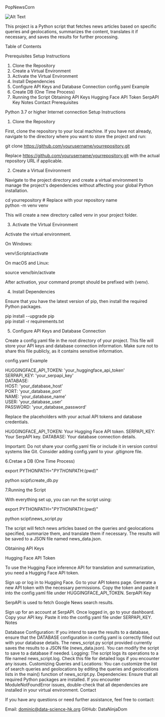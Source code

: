PopNewsCorn

![ Alt Text](https://github.com/user-attachments/assets/2a190934-f138-4065-a285-abe4354a98d0)

This project is a Python script that fetches news articles based on specific queries and geolocations, summarizes the content, translates it if necessary, and saves the results for further processing.

Table of Contents
 

Prerequisites
Setup Instructions
1. Clone the Repository
2. Create a Virtual Environment
3. Activate the Virtual Environment
4. Install Dependencies
5. Configure API Keys and Database Connection
config.yaml Example
6. Create DB (One Time Process)
7. Running the Script
Obtaining API Keys
Hugging Face API Token
SerpAPI Key
Notes
Contact
Prerequisites
 

Python 3.7 or higher
Internet connection
Setup Instructions
 

1. Clone the Repository
 
First, clone the repository to your local machine. If you have not already, navigate to the directory where you want to store the project and run:


git clone https://github.com/yourusername/yourrepository.git  
 
Replace https://github.com/yourusername/yourrepository.git with the actual repository URL if applicable.

2. Create a Virtual Environment
 
Navigate to the project directory and create a virtual environment to manage the project's dependencies without affecting your global Python installation.


cd yourrepository  # Replace with your repository name  
python -m venv venv  
 
This will create a new directory called venv in your project folder.

3. Activate the Virtual Environment
 
Activate the virtual environment.

On Windows:


venv\Scripts\activate  
 

On macOS and Linux:


source venv/bin/activate  
 
After activation, your command prompt should be prefixed with (venv).

4. Install Dependencies
 
Ensure that you have the latest version of pip, then install the required Python packages.


pip install --upgrade pip  
pip install -r requirements.txt  


5. Configure API Keys and Database Connection
 
Create a config.yaml file in the root directory of your project. This file will store your API keys and database connection information. Make sure not to share this file publicly, as it contains sensitive information.

config.yaml Example

HUGGINGFACE_API_TOKEN: 'your_huggingface_api_token'  
SERPAPI_KEY: 'your_serpapi_key'  
DATABASE:  
  HOST: 'your_database_host'  
  PORT: 'your_database_port'  
  NAME: 'your_database_name'  
  USER: 'your_database_user'  
  PASSWORD: 'your_database_password'  
 
Replace the placeholders with your actual API tokens and database credentials.

HUGGINGFACE_API_TOKEN: Your Hugging Face API token.
SERPAPI_KEY: Your SerpAPI key.
DATABASE: Your database connection details.

Important: Do not share your config.yaml file or include it in version control systems like Git. Consider adding config.yaml to your .gitignore file.

6.Cretae a DB (One Time Process)

export PYTHONPATH="${PYTHONPATH}:$(pwd)"  

python scipt\create_db.py  

7.Running the Script
 
With everything set up, you can run the script using:

export PYTHONPATH="${PYTHONPATH}:$(pwd)"  

python scipt\news_script.py  
 
The script will fetch news articles based on the queries and geolocations specified, summarize them, and translate them if necessary. The results will be saved to a JSON file named news_data.json.

Obtaining API Keys
 

Hugging Face API Token
 
To use the Hugging Face inference API for translation and summarization, you need a Hugging Face API token.

Sign up or log in to Hugging Face.
Go to your API tokens page.
Generate a new API token with the necessary permissions.
Copy the token and paste it into the config.yaml file under HUGGINGFACE_API_TOKEN.
SerpAPI Key
 
SerpAPI is used to fetch Google News search results.

Sign up for an account at SerpAPI.
Once logged in, go to your dashboard.
Copy your API key.
Paste it into the config.yaml file under SERPAPI_KEY.
Notes
 

Database Configuration: If you intend to save the results to a database, ensure that the DATABASE configuration in config.yaml is correctly filled out with your database details. The news_script.py script provided currently saves the results to a JSON file (news_data.json). You can modify the script to save to a database if needed.
Logging: The script logs its operations to a file named news_script.log. Check this file for detailed logs if you encounter any issues.
Customizing Queries and Locations: You can customize the list of search queries and geolocations by editing the queries and geolocations lists in the main() function of news_script.py.
Dependencies: Ensure that all required Python packages are installed. If you encounter ModuleNotFoundError issues, double-check that all dependencies are installed in your virtual environment.
Contact
 
If you have any questions or need further assistance, feel free to contact:

Email: dominic@data-science-hk.org
GitHub: DataNinjaDom
